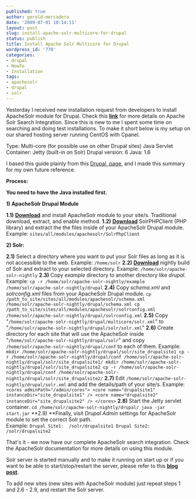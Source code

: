 ```yaml
---
published: true
author: gerold-mercadero
date: '2009-07-01 10:14:11'
layout: post
slug: install-apache-solr-multicore-for-drupal
status: publish
title: Install Apache Solr Multicore for Drupal
wordpress_id: '770'
categories:
- drupal
- HowTo
- Installation
tags:
- apachesolr
- drupal
- solr
---
```


Yesterday I received new installation request from developers to install ApacheSolr module for Drupal.  Check this **[link](http://drupal.org/project/apachesolr)** for more details on Apache Solr Search Integration.  Since this is new to me I spent some time on searching and doing test installations.  To make it short below is my setup on our shared hosting server running CentOS with Cpanel.

Type: Multi-core  (for possible use on other Drupal sites)
Java Servlet Container: Jetty (built-in on Solr)
Drupal version: 6
Java: 1.6

I based this guide plainly from this [Drupal  page](http://drupal.org/node/484800), and I made this summary for my own future reference.

**Process:**

**You need to have the Java installed first.**

**1)  ApacheSolr Drupal Module**

**1.1)** [**Download**](http://drupal.org/project/apachesolr) and install ApacheSolr module to your site/s. Traditional download, extract, and enable method.
**1.2)** [**Download**](http://code.google.com/p/solr-php-client/) SolrPHPClient (PHP library) and extract the the files inside of your ApacheSolr Drupal module.
Example: `sites/all/modules/apachesolr/SolrPhpClient`

**2) Solr:**

**2.1)** Select a directory where you want to put your Solr files as long as it is not accessible to the web.
Example: `/home/solr`
**2.2)** [**Download**](http://people.apache.org/builds/lucene/solr/nightly/) nightly build of Solr and extract to your selected directory.
Example: `/home/solr/apache-solr-nightly`
**2.3)** Copy _example_ directory to another directory like _drupal_.
Example:
`cp -r /home/solr/apache-solr-nightly/example /home/solr/apache-solr-nightly/drupal`
**2.4)** Copy _schema.xml_ and _solrconfig.xml_ files from your ApacheSolr Drupal module.
`cp /path_to_site/sites/all/modules/apachesolr/schema.xml /home/solr/apache-solr-nightly/drupal/schema.xml
cp /path_to_site/sites/all/modules/apachesolr/solrconfig.xml /home/solr/apache-solr-nightly/drupal/solrconfig.xml`
**2.5)** Copy "`/home/solr/apache-solr-nightly/drupal/multicore/solr.xml`" to "`/home/solr/apache-solr-nightly/drupal/solr/solr.xml`"
**2.6)** Create directory for each site that will use the ApacheSolr inside "`/home/solr/apache-solr-nightly/drupal/solr`" and copy
`/home/solr/apache-solr-nightly/drupal/conf` to each of them.
Example:
`mkdir /home/solr/apache-solr-nightly/drupal/solr/site_drupalsite1
cp -r /home/solr/apache-solr-nightly/drupal/conf /home/solr/apache-solr-nightly/drupal/solr/site_drupalsite1/
mkdir /home/solr/apache-solr-nightly/drupal/solr/site_drupalsite2
cp -r /home/solr/apache-solr-nightly/drupal/conf /home/solr/apache-solr-nightly/drupal/solr/site_drupalsite2/`
**2.7)** Edit `/home/solr/apache-solr-nightly/drupal/solr.xml` and add the details/path of your site/s.
Example:
`<cores adminPath="/admin/cores">
<core name="drupalsite1" instanceDir="site_drupalsite1" />
<core name="drupalsite2" instanceDir="site_drupalsite2" />
</cores>`
**2.8)** Start the Jetty servlet container.
`cd /home/solr/apache-solr-nightly/drupal/
java -jar start.jar`
**2.9) **Finally, visit _Drupal Admin_ settings for ApacheSolr module to set the correct Solr path.  
Example:
`Drupal Site1:  /solr/drupalsite1
Drupal Site2:  /solr/drupalsite2`

That's it - we now have our complete ApacheSolr search integration.  Check the ApacheSolr documentation for more details on using this module.

Solr server is started manually and to make it running on start up or if you want to be able to start/stop/restart the server, please refer to this **[blog post](http://19thstreetdesign.com/blog/2009.02.04/installing-apache-solr-drupal-6)**.

To add new sites (new sites with ApacheSolr module) just repeat steps 1 and 2.6 - 2.9, and restart the Solr server.
